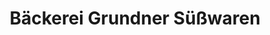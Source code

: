 ---
title: "Bäckerei Grundner Süßwaren"
url: /moosburg-a-d-isar/baeckerei-grundner-suesswaren/
shop: Süßwaren
---
